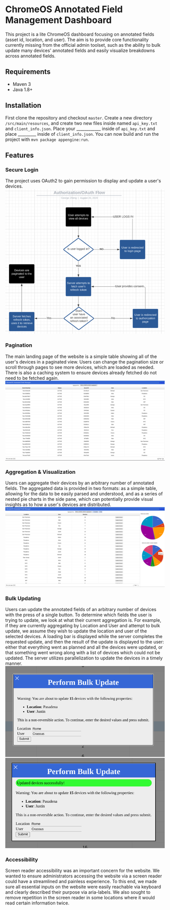 # ChromeOS Annotated Field Management Dashboard

This project is a lite ChromeOS dashboard focusing on annotated fields (asset id, location, and user).  The aim is to provide core functionality currently missing from the official admin toolset, such as the ability to bulk update many devices' annotated fields and easily visualize breakdowns across annotated fields.

## Requirements
- Maven 3
- Java 1.8+


## Installation
First clone the repository and checkout `master`.  Create a new directory `/src/main/resources`, and create two new files inside named `api_key.txt` and `client_info.json`.  Place your ____________ inside of `api_key.txt` and place _________ inside of `client_info.json`.  You can now build and run the project with `mvn package appengine:run`.

## Features

### Secure Login
The project uses OAuth2 to gain permission to display and update a user's devices.
![A flow chart diagram depicting the website's login flow.](/demo/auth-flow.png)

### Pagination
The main landing page of the website is a simple table showing all of the user's devices in a paginated view.  Users can change the pagination size or scroll through pages to see more devices, which are loaded as needed.  There is also a caching system to ensure devices already fetched do not need to be fetched again.
![The main landing page of the website.](/demo/pagination.png)

### Aggregation & Visualization
Users can aggregate their devices by an arbitrary number of annotated fields.  The aggregated data is provided in two formats: as a simple table, allowing for the data to be easily parsed and understood, and as a series of nested pie charts in the side pane, which can potentially provide visual insights as to how a user's devices are distributed.  
![Aggregating by location and user.](/demo/aggregation.png)

### Bulk Updating
Users can update the annotated fields of an arbitrary number of devices with the press of a single button.  To determine which fields the user is trying to update, we look at what their current aggregation is.  For example, if they are currently aggregating by Location and User and attempt to bulk update, we assume they wish to update the location and user of the selected devices.  A loading bar is displayed while the server completes the requested update, and then the result of the update is displayed to the user: either that everything went as planned and all the devices were updated, or that something went wrong along with a list of devices which could not be updated.  The server utilizes parallelization to update the devices in a timely manner.
![Confirmation modal for updating devices](/demo/update-init.png)
![Success notification after successfully updating devices](/demo/update-completed.png)

### Accessibility
Screen reader accessibility was an important concern for the website.  We wanted to ensure administrators accessing the website via a screen reader could have a streamlined and painless experience.  To this end, we made sure all essential inputs on the website were easily reachable via keyboard and clearly described their purpose via aria-labels.  We also sought to remove repetition in the screen reader in some locations where it would read certain information twice.
